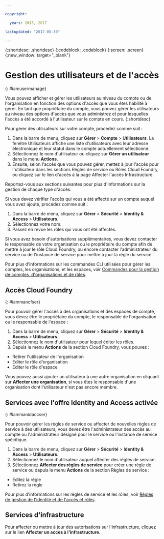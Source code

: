 ```yaml
---

copyright:

  years: 2015, 2017

lastupdated: "2017-05-30"

---
```


{:shortdesc: .shortdesc}
{:codeblock: .codeblock}
{:screen: .screen}
{:new_window: target="_blank"}

# Gestion des utilisateurs et de l'accès
{: #iamusermanage}

Vous pouvez afficher et gérer les utilisateurs au niveau du compte ou de l'organisation en fonction des options d'accès que vous êtes habilité à gérer. En tant que propriétaire du compte, vous pouvez gérer les utilisateurs au niveau des options d'accès que vous administrez et pour lesquelles l'accès a été accordé à l'utilisateur sur le compte en cours.
{:shortdesc}

Pour gérer des utilisateurs sur votre compte, procédez comme suit :

1. Dans la barre de menu, cliquez sur **Gérer** &gt; **Compte** &gt; **Utilisateurs**. La fenêtre Utilisateurs affiche une liste d'utilisateurs avec leur adresse électronique et leur statut dans le compte actuellement sélectionné.  
2. Sélectionnez le nom d'utilisateur ou cliquez sur **Gérer un utilisateur** dans le menu **Actions**. 
3. Ensuite, selon l'accès que vous pouvez gérer, mettez à jour l'accès pour l'utilisateur dans les sections Règles de service ou Rôles Cloud Foundry, ou cliquez sur le lien d'accès à la page Affecter l'accès Infrastructure.

Reportez-vous aux sections suivantes pour plus d'informations sur la gestion de chaque type d'accès.

Si vous devez vérifier l'accès qui vous a été affecté sur un compte auquel vous avez ajouté, procédez comme suit :

1. Dans la barre de menu, cliquez sur **Gérer** &gt; **Sécurité** &gt; **Identity & Access** &gt; **Utilisateurs**. 
2. Sélectionnez votre nom. 
3. Passez en revue les rôles qui vous ont été affectés.

Si vous avez besoin d'autorisations supplémentaires, vous devez contacter le responsable de votre organisation ou le propriétaire du compte afin de mettre à jour le rôle Cloud Foundry, ou encore contacter l'administrateur du service ou de l'instance de service pour mettre à jour la règle du service.

Pour plus d'informations sur les commandes CLI utilisées pour gérer les comptes, les organisations, et les espaces, voir [Commandes pour la gestion de comptes, d'organisations et de rôles](https://console.stage1.bluemix.net/docs/cli/reference/bluemix_cli/bx_cli.html#bx_commands_acctorg).

## Accès Cloud Foundry
{: #iammancfser}

Pour pouvoir gérer l'accès à des organisations et des espaces de compte, vous devez être le propriétaire du compte, le responsable de l'organisation ou le responsable de l'espace :

1. Dans la barre de menu, cliquez sur **Gérer** &gt; **Sécurité** &gt; **Identity & Access** &gt; **Utilisateurs**. 
2. Sélectionnez le nom d'utilisateur pour lequel éditer les rôles.
3. Depuis le menu **Actions** de la section Cloud Foundry, vous pouvez :

  * Retirer l'utilisateur de l'organisation
  * Editer le rôle d'organisation
  * Editer le rôle d'espace

Vous pouvez aussi ajouter un utilisateur à une autre organisation en cliquant sur **Affecter une organisation**, si vous êtes le responsable d'une organisation dont l'utilisateur n'est pas encore membre. 


## Services avec l'offre Identity and Access activée
{: #iammanidaccser}

Pour pouvoir gérer les règles de service ou affecter de nouvelles règles de service à des utilisateurs, vous devez être l'administrateur des accès au compte ou l'administrateur désigné pour le service ou l'instance de service spécifique.

1. Dans la barre de menu, cliquez sur **Gérer** &gt; **Sécurité** &gt; **Identity & Access** &gt; **Utilisateurs**. 
2. Sélectionnez le nom d'utilisateur auquel affecter des règles de service.
3. Sélectionnez **Affecter des règles de service** pour créer une règle de service ou depuis le menu **Actions** de la section Règles de service :
  
  * Editez la règle
  * Retirez la règle

Pour plus d'informations sur les règles de service et les rôles, voir [Règles de gestion de l'identité et de l'accès et rôles](/docs/iam/users_roles.html#iamusermanpol).

## Services d'infrastructure

Pour affecter ou mettre à jour des autorisations sur l'infrastructure, cliquez sur le lien **Affecter un accès à l'infrastructure**.
